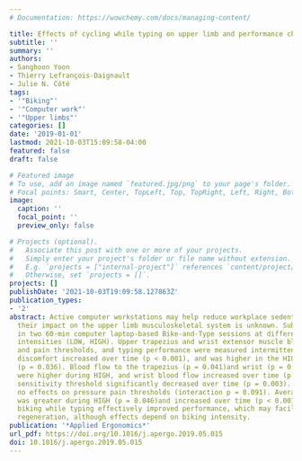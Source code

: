 ```yaml
---
# Documentation: https://wowchemy.com/docs/managing-content/

title: Effects of cycling while typing on upper limb and performance characteristics
subtitle: ''
summary: ''
authors:
- Sanghoon Yoon
- Thierry Lefrançois-Daignault
- Julie N. Côté
tags:
- '"Biking"'
- '"Computer work"'
- '"Upper limbs"'
categories: []
date: '2019-01-01'
lastmod: 2021-10-03T15:09:58-04:00
featured: false
draft: false

# Featured image
# To use, add an image named `featured.jpg/png` to your page's folder.
# Focal points: Smart, Center, TopLeft, Top, TopRight, Left, Right, BottomLeft, Bottom, BottomRight.
image:
  caption: ''
  focal_point: ''
  preview_only: false

# Projects (optional).
#   Associate this post with one or more of your projects.
#   Simply enter your project's folder or file name without extension.
#   E.g. `projects = ["internal-project"]` references `content/project/deep-learning/index.md`.
#   Otherwise, set `projects = []`.
projects: []
publishDate: '2021-10-03T19:09:58.127863Z'
publication_types:
- '2'
abstract: Active computer workstations may help reduce workplace sedentarism. However,
  their impact on the upper limb musculoskeletal system is unknown. Subjects participated
  in two 60-min computer laptop-based Bike-and-Type sessions at different cycling
  intensities (LOW, HIGH). Upper trapezius and wrist extensor muscle blood flow, sensitivity
  and pain thresholds, and typing performance were measured intermittently. Neck/shoulder
  discomfort increased over time (p < 0.001), and was higher in the HIGH intensity
  (p = 0.036). Blood flow to the trapezius (p = 0.041)and wrist (p = 0.021)muscles
  were higher during HIGH, and wrist blood flow increased over time (p = 0.01). Trapezius
  sensitivity threshold significantly decreased over time (p = 0.003). There were
  no effects on pressure pain thresholds (interaction p = 0.091). Average typing speed
  was greater during HIGH (p = 0.046)and increased over time (p < 0.001). Time spent
  biking while typing effectively improved performance, which may facilitate muscle
  regeneration, although effects depend on biking intensity.
publication: '*Applied Ergonomics*'
url_pdf: https://doi.org/10.1016/j.apergo.2019.05.015
doi: 10.1016/j.apergo.2019.05.015
---
```

